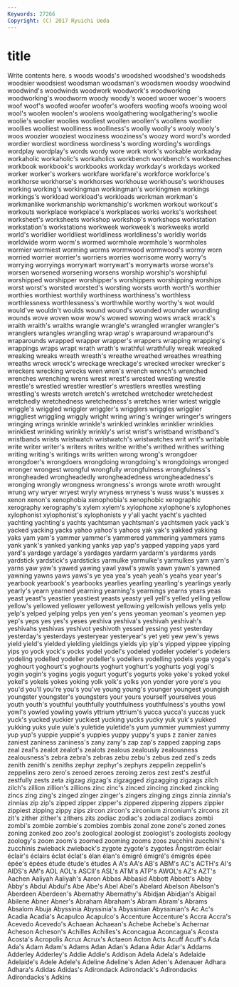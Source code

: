 ```yaml
---
Keywords: 27266 
Copyright: (C) 2017 Ryuichi Ueda
---
```


# title

Write contents here.
s woods woods's woodshed woodshed's woodsheds woodsier woodsiest woodsman woodsman's
woodsmen woodsy woodwind woodwind's woodwinds woodwork woodwork's woodworking woodworking's woodworm
woody woody's wooed wooer wooer's wooers woof woof's woofed woofer
woofer's woofers woofing woofs wooing wool wool's woolen woolen's woolens
woolgathering woolgathering's woolie woolie's woolier woolies wooliest woollen woollen's woollens
woollier woollies woolliest woolliness woolliness's woolly woolly's wooly wooly's woos
woozier wooziest wooziness wooziness's woozy word word's worded wordier wordiest
wordiness wordiness's wording wording's wordings wordplay wordplay's words wordy wore
work work's workable workaday workaholic workaholic's workaholics workbench workbench's workbenches
workbook workbook's workbooks workday workday's workdays worked worker worker's workers
workfare workfare's workforce workforce's workhorse workhorse's workhorses workhouse workhouse's workhouses
working working's workingman workingman's workingmen workings workings's workload workload's workloads
workman workman's workmanlike workmanship workmanship's workmen workout workout's workouts workplace
workplace's workplaces works works's worksheet worksheet's worksheets workshop workshop's workshops
workstation workstation's workstations workweek workweek's workweeks world world's worldlier worldliest
worldliness worldliness's worldly worlds worldwide worm worm's wormed wormhole wormhole's
wormholes wormier wormiest worming worms wormwood wormwood's wormy worn worried
worrier worrier's worriers worries worrisome worry worry's worrying worryings worrywart
worrywart's worrywarts worse worse's worsen worsened worsening worsens worship worship's
worshipful worshipped worshipper worshipper's worshippers worshipping worships worst worst's worsted
worsted's worsting worsts worth worth's worthier worthies worthiest worthily worthiness
worthiness's worthless worthlessness worthlessness's worthwhile worthy worthy's wot would would've
wouldn't woulds wound wound's wounded wounder wounding wounds wove woven
wow wow's wowed wowing wows wrack wrack's wraith wraith's wraiths
wrangle wrangle's wrangled wrangler wrangler's wranglers wrangles wrangling wrap wrap's
wraparound wraparound's wraparounds wrapped wrapper wrapper's wrappers wrapping wrapping's wrappings
wraps wrapt wrath wrath's wrathful wrathfully wreak wreaked wreaking wreaks
wreath wreath's wreathe wreathed wreathes wreathing wreaths wreck wreck's wreckage
wreckage's wrecked wrecker wrecker's wreckers wrecking wrecks wren wren's wrench
wrench's wrenched wrenches wrenching wrens wrest wrest's wrested wresting wrestle
wrestle's wrestled wrestler wrestler's wrestlers wrestles wrestling wrestling's wrests wretch
wretch's wretched wretcheder wretchedest wretchedly wretchedness wretchedness's wretches wrier wriest
wriggle wriggle's wriggled wriggler wriggler's wrigglers wriggles wrigglier wriggliest wriggling
wriggly wright wring wring's wringer wringer's wringers wringing wrings wrinkle
wrinkle's wrinkled wrinkles wrinklier wrinklies wrinkliest wrinkling wrinkly wrinkly's wrist
wrist's wristband wristband's wristbands wrists wristwatch wristwatch's wristwatches writ writ's
writable write writer writer's writers writes writhe writhe's writhed writhes
writhing writing writing's writings writs written wrong wrong's wrongdoer wrongdoer's
wrongdoers wrongdoing wrongdoing's wrongdoings wronged wronger wrongest wrongful wrongfully wrongfulness
wrongfulness's wrongheaded wrongheadedly wrongheadedness wrongheadedness's wronging wrongly wrongness wrongness's wrongs
wrote wroth wrought wrung wry wryer wryest wryly wryness wryness's
wuss wuss's wusses x xenon xenon's xenophobia xenophobia's xenophobic xerographic
xerography xerography's xylem xylem's xylophone xylophone's xylophones xylophonist xylophonist's xylophonists
y y'all yacht yacht's yachted yachting yachting's yachts yachtsman yachtsman's
yachtsmen yack yack's yacked yacking yacks yahoo yahoo's yahoos yak
yak's yakked yakking yaks yam yam's yammer yammer's yammered yammering
yammers yams yank yank's yanked yanking yanks yap yap's yapped
yapping yaps yard yard's yardage yardage's yardages yardarm yardarm's yardarms
yards yardstick yardstick's yardsticks yarmulke yarmulke's yarmulkes yarn yarn's yarns
yaw yaw's yawed yawing yawl yawl's yawls yawn yawn's yawned
yawning yawns yaws yaws's ye yea yea's yeah yeah's yeahs
year year's yearbook yearbook's yearbooks yearlies yearling yearling's yearlings yearly
yearly's yearn yearned yearning yearning's yearnings yearns years yeas yeast
yeast's yeastier yeastiest yeasts yeasty yell yell's yelled yelling yellow
yellow's yellowed yellower yellowest yellowing yellowish yellows yells yelp yelp's
yelped yelping yelps yen yen's yens yeoman yeoman's yeomen yep
yep's yeps yes yes's yeses yeshiva yeshiva's yeshivah yeshivah's yeshivahs
yeshivas yeshivot yeshivoth yessed yessing yest yesterday yesterday's yesterdays yesteryear
yesteryear's yet yeti yew yew's yews yield yield's yielded yielding
yieldings yields yip yip's yipped yippee yipping yips yo yock
yock's yocks yodel yodel's yodeled yodeler yodeler's yodelers yodeling yodelled
yodeller yodeller's yodellers yodelling yodels yoga yoga's yoghourt yoghourt's yoghourts
yoghurt yoghurt's yoghurts yogi yogi's yogin yogin's yogins yogis yogurt
yogurt's yogurts yoke yoke's yoked yokel yokel's yokels yokes yoking
yolk yolk's yolks yon yonder yore yore's you you'd you'll
you're you's you've young young's younger youngest youngish youngster youngster's
youngsters your yours yourself yourselves yous youth youth's youthful youthfully
youthfulness youthfulness's youths yowl yowl's yowled yowling yowls yttrium yttrium's
yucca yucca's yuccas yuck yuck's yucked yuckier yuckiest yucking yucks
yucky yuk yuk's yukked yukking yuks yule yule's yuletide yuletide's
yum yummier yummiest yummy yup yup's yuppie yuppie's yuppies yuppy
yuppy's yups z zanier zanies zaniest zaniness zaniness's zany zany's
zap zap's zapped zapping zaps zeal zeal's zealot zealot's zealots
zealous zealously zealousness zealousness's zebra zebra's zebras zebu zebu's zebus
zed zed's zeds zenith zenith's zeniths zephyr zephyr's zephyrs zeppelin
zeppelin's zeppelins zero zero's zeroed zeroes zeroing zeros zest zest's
zestful zestfully zests zeta zigzag zigzag's zigzagged zigzagging zigzags zilch
zilch's zillion zillion's zillions zinc zinc's zinced zincing zincked zincking
zincs zing zing's zinged zinger zinger's zingers zinging zings zinnia
zinnia's zinnias zip zip's zipped zipper zipper's zippered zippering zippers
zippier zippiest zipping zippy zips zircon zircon's zirconium zirconium's zircons
zit zit's zither zither's zithers zits zodiac zodiac's zodiacal zodiacs
zombi zombi's zombie zombie's zombies zombis zonal zone zone's zoned
zones zoning zonked zoo zoo's zoological zoologist zoologist's zoologists zoology
zoology's zoom zoom's zoomed zooming zooms zoos zucchini zucchini's zucchinis
zwieback zwieback's zygote zygote's zygotes Ångström éclair éclair's éclairs éclat
éclat's élan élan's émigré émigré's émigrés épée épée's épées étude
étude's études A A's AA's AB's ABM's AC's ACTH's AI's
AIDS's AM's AOL AOL's ASCII's ASL's ATM's ATP's AWOL's AZ's
AZT's Aachen Aaliyah Aaliyah's Aaron Abbas Abbasid Abbott Abbott's Abby
Abby's Abdul Abdul's Abe Abe's Abel Abel's Abelard Abelson Abelson's
Aberdeen Aberdeen's Abernathy Abernathy's Abidjan Abidjan's Abigail Abilene Abner Abner's
Abraham Abraham's Abram Abram's Abrams Absalom Abuja Abyssinia Abyssinia's Abyssinian
Abyssinian's Ac Ac's Acadia Acadia's Acapulco Acapulco's Accenture Accenture's Accra
Accra's Acevedo Acevedo's Achaean Achaean's Achebe Achebe's Achernar Acheson Acheson's
Achilles Achilles's Aconcagua Aconcagua's Acosta Acosta's Acropolis Acrux Acrux's Actaeon
Acton Acts Acuff Acuff's Ada Ada's Adam Adam's Adams Adan
Adan's Adana Adar Adar's Addams Adderley Adderley's Addie Addie's Addison
Adela Adela's Adelaide Adelaide's Adele Adele's Adeline Adeline's Aden Aden's
Adenauer Adhara Adhara's Adidas Adidas's Adirondack Adirondack's Adirondacks Adirondacks's Adkins
